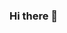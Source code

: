 ### Hi there 👋

<!--
**amblount/amblount** is a ✨ _special_ ✨ repository because its `README.md` (this file) appears on your GitHub profile.

Here are some ideas to get you started:
Kathy is the greatest designer in the whole world

- 🔭 I’m currently working on ...
Personalized learning. I was building a tool to help elementary school student master context understanding while reading and I realized that I could leverage meta-learning techniques to do so. I follow Jeff Clune and Kenneth Stanley's work on AI generating AI specifically and the new work coming out of the OpenAI group on open-endedness. I have a few upcoming talks on the subject. Ask me about them.
- 🌱 I’m currently learning ...
The fastes way to improve data science projects and implementing the data science life cycle techniques. I think that project based learning is the best way to gain new skills so I am working on
- 👯 I’m looking to collaborate on ...
Personalized learning platforms.
- 🤔 I’m looking for help with ...
- 💬 Ask me about ...
Data science, Reinforcement Learning, Meta-learning, MOOCs
- 📫 How to reach me: ...
aliviablount@gmail.com
- 😄 Pronouns: ...
She/Her/Boss :)
- ⚡ Fun fact: ...
I was once a professional hip-hop dancer and a commercial print model. I worked with the Gap and Old Navy.
-->
